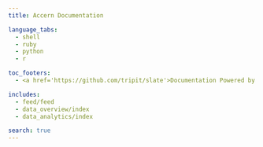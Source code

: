 ```yaml
---
title: Accern Documentation

language_tabs:
  - shell
  - ruby
  - python
  - r

toc_footers:
  - <a href='https://github.com/tripit/slate'>Documentation Powered by Slate</a>

includes:
  - feed/feed
  - data_overview/index
  - data_analytics/index

search: true
---
```


